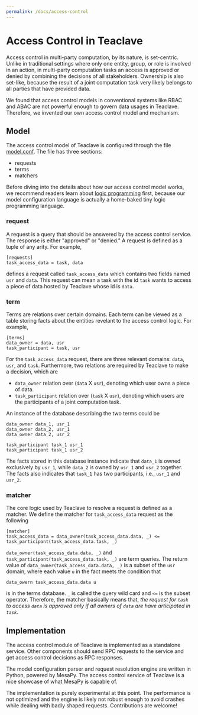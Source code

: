```yaml
---
permalink: /docs/access-control
---
```


# Access Control in Teaclave
Access control in multi-party computation, by its nature, is set-centric. Unlike
in traditional settings where only one entity, group, or role is involved in an
action, in multi-party computation tasks an access is approved or denied by
combining the decisions of all stakeholders. Ownership is also set-like, because
the result of a joint computation task very likely belongs to all parties that
have provided data.

We found that access control models in conventional systems like RBAC and ABAC
are not powerful enough to govern data usages in Teaclave. Therefore, we
invented our own access control model and mechanism.

## Model
The access control model of Teaclave is configured through the file
[model.conf](https://github.com/apache/incubator-teaclave/blob/master/services/access_control/model.conf).
The file has three sections:
  - requests
  - terms
  - matchers

Before diving into the details about how our access control model works, we
recommend readers learn about [logic programming](https://en.wikipedia.org/wiki/Logic_programming)
first, because our
model configuration language is actually a home-baked tiny logic programming
language.

### request
A request is a query that should be answered by the access control service. The
response is either "approved" or "denied." A request is defined as a tuple of
any arity. For example,

```
[requests]
task_access_data = task, data
```

defines a request called `task_access_data` which contains two fields named
`usr` and `data`. This request can mean a task with the id `task` wants to
access a piece of data hosted by Teaclave whose id is `data`.

### term
Terms are relations over certain domains. Each term can be viewed as a table
storing facts about the entities revelant to the access control logic. For
example, 

```
[terms]
data_owner = data, usr
task_participant = task, usr
```

For the `task_access_data` request, there are three relevant domains: `data`,
`usr`, and `task`. Furthermore, two relations are required by Teaclave to make
a decision, which are

  - `data_owner` relation over (`data` X `usr`), denoting which user owns
    a piece of data.
  - `task_participant` relation over (`task` X `usr`), denoting which
    users are the participants of a joint computation task.

An instance of the database describing the two terms could be

```
data_owner data_1, usr_1
data_owner data_2, usr_1
data_owner data_2, usr_2

task_participant task_1 usr_1
task_participant task_1 usr_2
```

The facts stored in this database instance indicate that `data_1` is owned
exclusively by `usr_1`, while `data_2` is owned by `usr_1` and `usr_2`
together. The facts also indicates that `task_1` has two participants, i.e.,
`usr_1` and `usr_2`.

### matcher
The core logic used by Teaclave to resolve a request is defined as a matcher.
We define the matcher for `task_access_data` request as the following

```
[matcher]
task_access_data = data_owner(task_access_data.data, _) <= task_participant(task_access_data.task, _)
```

`data_owner(task_access_data.data, _)` and
`task_participant(task_access_data.task, _)` are term queries. The return value
of `data_owner(task_access_data.data, _)` is a subset of the `usr` domain,
where each value `u` in the fact meets the condition that

```
data_owern task_access_data.data u
```

is in the terms database. `_` is called the query wild card and `<=` is the
subset operator. Therefore, the matcher basically means that, *the request for
`task` to access `data` is approved only if all owners of `data` are have
articipated in `task`*.

## Implementation
The access control module of Teaclave is implemented as a standalone service.
Other components should send RPC requests to the service and get access control
decisions as RPC responses.

The model configuration parser and request resolution engine are written in
Python, powered by MesaPy. The access control service of Teaclave is a nice
showcase of what MesaPy is capable of.

The implementation is purely experimental at this point. The performance is not
optimized and the engine is likely not robust enough to avoid crashes while
dealing with badly shaped requests. Contributions are welcome!
